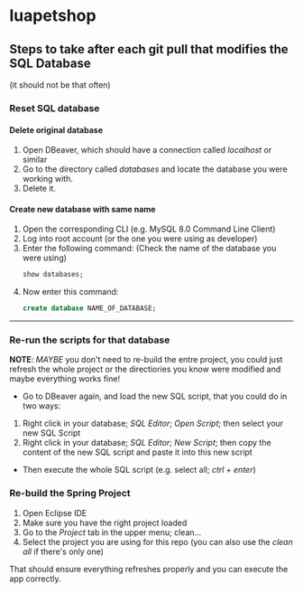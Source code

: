# luapetshop

## Steps to take after each git pull that modifies the SQL Database
(it should not be that often)

### Reset SQL database

#### Delete original database

1. Open DBeaver, which should have a connection called _localhost_ or similar
1. Go to the directory called _databases_ and locate the database you were working with.
1. Delete it.

#### Create new database with same name

1. Open the corresponding CLI (e.g. MySQL 8.0 Command Line Client)
1. Log into root account (or the one you were using as developer)
1. Enter the following command: (Check the name of the database you were using)
    ```SQL
    show databases;
    ```
1. Now enter this command:
    ```SQL
    create database NAME_OF_DATABASE;
    ```

------

### Re-run the scripts for that database

__NOTE__: _MAYBE_ you don't need to re-build the entre project, you could just refresh the whole project or the directiories you know were modified and maybe everything works fine!

* Go to DBeaver again, and load the new SQL script, that you could do in two ways:
1. Right click in your database; _SQL Editor_; _Open Script_; then select your new SQL Script
1. Right click in your database; _SQL Editor_; _New Script_; then copy the content of the new SQL script and paste it into this new script
* Then execute the whole SQL script (e.g. select all; _ctrl + enter_)

### Re-build the Spring Project

1. Open Eclipse IDE
1. Make sure you have the right project loaded
1. Go to the _Project_ tab in the upper menu; clean...
1. Select the project you are using for this repo (you can also use the _clean all_ if there's only one)

That should ensure everything refreshes properly and you can execute the app correctly.